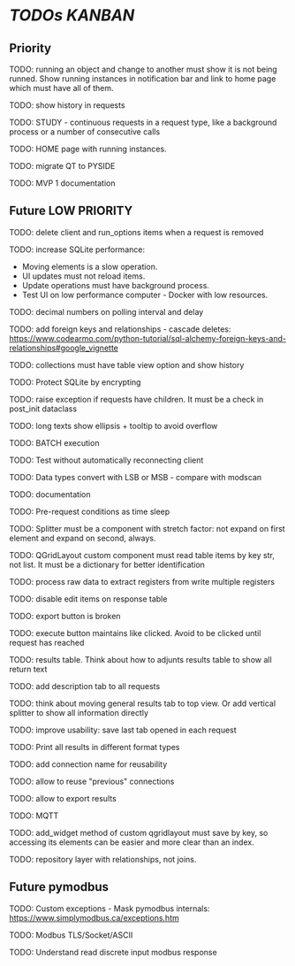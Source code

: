 # *TODOs KANBAN*

## Priority

TODO: running an object and change to another must show it is not being runned. Show running instances in notification bar and link to home page which must have all of them.

TODO: show history in requests

TODO: STUDY - continuous requests in a request type, like a background process or a number of consecutive calls

TODO: HOME page with running instances.

TODO: migrate QT to PYSIDE

TODO: MVP 1 documentation

## Future LOW PRIORITY

TODO: delete client and run_options items when a request is removed

TODO: increase SQLite performance:
- Moving elements is a slow operation.
- UI updates must not reload items.
- Update operations must have background process.
- Test UI on low performance computer - Docker with low resources.

TODO: decimal numbers on polling interval and delay

TODO: add foreign keys and relationships - cascade deletes: https://www.codearmo.com/python-tutorial/sql-alchemy-foreign-keys-and-relationships#google_vignette

TODO: collections must have table view option and show history

TODO: Protect SQLite by encrypting

TODO: raise exception if requests have children. It must be a check in post_init dataclass

TODO: long texts show ellipsis + tooltip to avoid overflow

TODO: BATCH execution 

TODO: Test without automatically reconnecting client

TODO: Data types convert with LSB or MSB - compare with modscan

TODO: documentation

TODO: Pre-request conditions as time sleep

TODO: Splitter must be a component with stretch factor: not expand on first element and expand on second, always.

TODO: QGridLayout custom component must read table items by key str, not list. It must be a dictionary for better identification

TODO: process raw data to extract registers from write multiple registers

TODO: disable edit items on response table

TODO: export button is broken

TODO: execute button maintains like clicked. Avoid to be clicked until request has reached

TODO: results table. Think about how to adjunts results table to show all return text

TODO: add description tab to all requests

TODO: think about moving general results tab to top view. Or add vertical splitter to show all information directly

TODO: improve usability: save last tab opened in each request

TODO: Print all results in different format types

TODO: add connection name for reusability

TODO: allow to reuse "previous" connections

TODO: allow to export results

TODO: MQTT

TODO: add_widget method of custom qgridlayout must save by key, so accessing its elements can be easier and more clear than an index.

TODO: repository layer with relationships, not joins.

## Future pymodbus

TODO: Custom exceptions - Mask pymodbus internals: https://www.simplymodbus.ca/exceptions.htm

TODO: Modbus TLS/Socket/ASCII

TODO: Understand read discrete input modbus response

